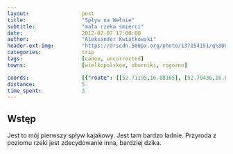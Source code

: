 ```yaml
---
layout:                 post
title:                  "Spływ na Wełnie"
subtitle:               "mała rzeka śmierci"
date:                   2012-07-07 17:00:00
author:                 "Aleksander Kwiatkowski"
header-ext-img:         "https://drscdn.500px.org/photo/137154151/q%3D80_m%3D2000/2246913d47790d990fd13648305906b9"
categories:             trip
tags:                   [canoe, uncorrected]
towns:                  [wielkopolskoe, oborniki, rogozno]

coords:                 [{"route": [[52.71195,16.88165], [52.70436,16.86225], [52.69552,16.86268], [52.69204,16.84620], [52.67637,16.85083], [52.66560,16.83246], [52.67112,16.82809], [52.66487,16.80920], [52.65737,16.80723], [52.65597,16.81581]], "type": "canoe"}]
distance:               5
time_spent:             3
---
```


Wstęp
-----

Jest to mój pierwszy spływ kajakowy. Jest tam bardzo ładnie. Przyroda z poziomu
rzeki jest zdecydowanie inna, bardziej dzika.
